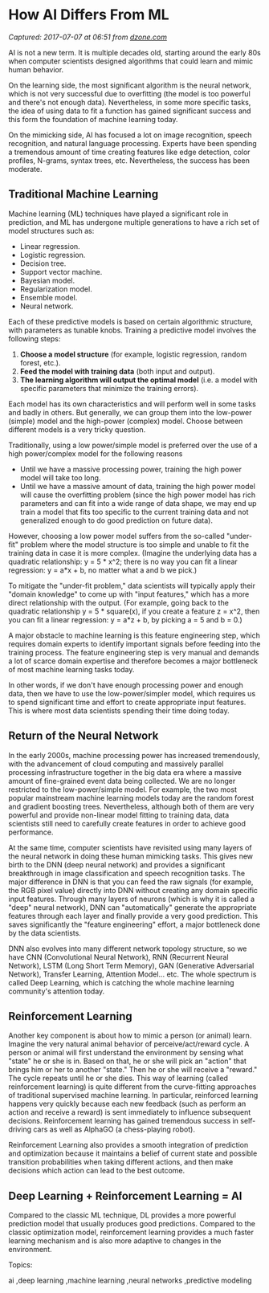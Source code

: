 # How AI Differs From ML

_Captured: 2017-07-07 at 06:51 from [dzone.com](https://dzone.com/articles/how-ai-differs-from-ml?edition=306234&utm_source=Daily%20Digest&utm_medium=email&utm_campaign=dd%202017-07-06)_

AI is not a new term. It is multiple decades old, starting around the early 80s when computer scientists designed algorithms that could learn and mimic human behavior.

On the learning side, the most significant algorithm is the neural network, which is not very successful due to overfitting (the model is too powerful and there's not enough data). Nevertheless, in some more specific tasks, the idea of using data to fit a function has gained significant success and this form the foundation of machine learning today.

On the mimicking side, AI has focused a lot on image recognition, speech recognition, and natural language processing. Experts have been spending a tremendous amount of time creating features like edge detection, color profiles, N-grams, syntax trees, etc. Nevertheless, the success has been moderate.

## Traditional Machine Learning

Machine learning (ML) techniques have played a significant role in prediction, and ML has undergone multiple generations to have a rich set of model structures such as:

  * Linear regression.
  * Logistic regression.
  * Decision tree.
  * Support vector machine.
  * Bayesian model.
  * Regularization model.
  * Ensemble model.
  * Neural network.

Each of these predictive models is based on certain algorithmic structure, with parameters as tunable knobs. Training a predictive model involves the following steps:

  1. **Choose a model structure** (for example, logistic regression, random forest, etc.).
  2. **Feed the model with training data** (both input and output).
  3. **The learning algorithm will output the optimal model** (i.e. a model with specific parameters that minimize the training errors).

Each model has its own characteristics and will perform well in some tasks and badly in others. But generally, we can group them into the low-power (simple) model and the high-power (complex) model. Choose between different models is a very tricky question.

Traditionally, using a low power/simple model is preferred over the use of a high power/complex model for the following reasons

  * Until we have a massive processing power, training the high power model will take too long.
  * Until we have a massive amount of data, training the high power model will cause the overfitting problem (since the high power model has rich parameters and can fit into a wide range of data shape, we may end up train a model that fits too specific to the current training data and not generalized enough to do good prediction on future data).

However, choosing a low power model suffers from the so-called "under-fit" problem where the model structure is too simple and unable to fit the training data in case it is more complex. (Imagine the underlying data has a quadratic relationship: y = 5 * x^2; there is no way you can fit a linear regression: y = a*x + b, no matter what a and b we pick.)

To mitigate the "under-fit problem," data scientists will typically apply their "domain knowledge" to come up with "input features," which has a more direct relationship with the output. (For example, going back to the quadratic relationship y = 5 * square(x), if you create a feature z = x^2, then you can fit a linear regression: y = a*z + b, by picking a = 5 and b = 0.)

A major obstacle to machine learning is this feature engineering step, which requires domain experts to identify important signals before feeding into the training process. The feature engineering step is very manual and demands a lot of scarce domain expertise and therefore becomes a major bottleneck of most machine learning tasks today.

In other words, if we don't have enough processing power and enough data, then we have to use the low-power/simpler model, which requires us to spend significant time and effort to create appropriate input features. This is where most data scientists spending their time doing today.

## Return of the Neural Network

In the early 2000s, machine processing power has increased tremendously, with the advancement of cloud computing and massively parallel processing infrastructure together in the big data era where a massive amount of fine-grained event data being collected. We are no longer restricted to the low-power/simple model. For example, the two most popular mainstream machine learning models today are the random forest and gradient boosting trees. Nevertheless, although both of them are very powerful and provide non-linear model fitting to training data, data scientists still need to carefully create features in order to achieve good performance.

At the same time, computer scientists have revisited using many layers of the neural network in doing these human mimicking tasks. This gives new birth to the DNN (deep neural network) and provides a significant breakthrough in image classification and speech recognition tasks. The major difference in DNN is that you can feed the raw signals (for example, the RGB pixel value) directly into DNN without creating any domain specific input features. Through many layers of neurons (which is why it is called a "deep" neural network), DNN can "automatically" generate the appropriate features through each layer and finally provide a very good prediction. This saves significantly the "feature engineering" effort, a major bottleneck done by the data scientists.

DNN also evolves into many different network topology structure, so we have CNN (Convolutional Neural Network), RNN (Recurrent Neural Network), LSTM (Long Short Term Memory), GAN (Generative Adversarial Network), Transfer Learning, Attention Model... etc. The whole spectrum is called Deep Learning, which is catching the whole machine learning community's attention today.

## Reinforcement Learning

Another key component is about how to mimic a person (or animal) learn. Imagine the very natural animal behavior of perceive/act/reward cycle. A person or animal will first understand the environment by sensing what "state" he or she is in. Based on that, he or she will pick an "action" that brings him or her to another "state." Then he or she will receive a "reward." The cycle repeats until he or she dies. This way of learning (called reinforcement learning) is quite different from the curve-fitting approaches of traditional supervised machine learning. In particular, reinforced learning happens very quickly because each new feedback (such as perform an action and receive a reward) is sent immediately to influence subsequent decisions. Reinforcement learning has gained tremendous success in self-driving cars as well as AlphaGO (a chess-playing robot).

Reinforcement Learning also provides a smooth integration of prediction and optimization because it maintains a belief of current state and possible transition probabilities when taking different actions, and then make decisions which action can lead to the best outcome.

## Deep Learning + Reinforcement Learning = AI

Compared to the classic ML technique, DL provides a more powerful prediction model that usually produces good predictions. Compared to the classic optimization model, reinforcement learning provides a much faster learning mechanism and is also more adaptive to changes in the environment.

Topics:

ai ,deep learning ,machine learning ,neural networks ,predictive modeling
